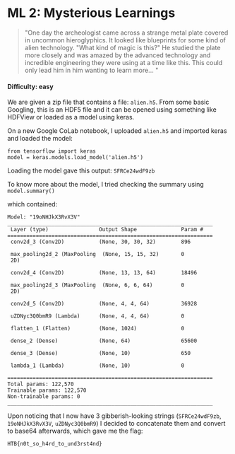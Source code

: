 # ML 2: Mysterious Learnings
> "One day the archeologist came across a strange metal plate covered in uncommon hieroglyphics. It looked like blueprints for some kind of alien technology. "What kind of magic is this?" He studied the plate more closely and was amazed by the advanced technology and incredible engineering they were using at a time like this. This could only lead him in him wanting to learn more...
"


#### Difficulty: easy

We are given a zip file that contains a file: `alien.h5`. From some basic Googling, this is an HDF5 file and it can be opened using something like HDFView or loaded as a model using keras.

On a new Google CoLab notebook, I uploaded `alien.h5` and imported keras and loaded the model:

```
from tensorflow import keras
model = keras.models.load_model('alien.h5')
```

Loading the model gave this output:
`SFRCe24wdF9zb`

To know more about the model, I tried checking the summary using `model.summary()`

which contained:

```
Model: "19oNHJkX3RvX3V"
_________________________________________________________________
 Layer (type)                Output Shape              Param #   
=================================================================
 conv2d_3 (Conv2D)           (None, 30, 30, 32)        896       
                                                                 
 max_pooling2d_2 (MaxPooling  (None, 15, 15, 32)       0         
 2D)                                                             
                                                                 
 conv2d_4 (Conv2D)           (None, 13, 13, 64)        18496     
                                                                 
 max_pooling2d_3 (MaxPooling  (None, 6, 6, 64)         0         
 2D)                                                             
                                                                 
 conv2d_5 (Conv2D)           (None, 4, 4, 64)          36928     
                                                                 
 uZDNyc3Q0bmR9 (Lambda)      (None, 4, 4, 64)          0         
                                                                 
 flatten_1 (Flatten)         (None, 1024)              0         
                                                                 
 dense_2 (Dense)             (None, 64)                65600     
                                                                 
 dense_3 (Dense)             (None, 10)                650       
                                                                 
 lambda_1 (Lambda)           (None, 10)                0         
                                                                 
=================================================================
Total params: 122,570
Trainable params: 122,570
Non-trainable params: 0
_________________________________________________________________
```

Upon noticing that I now have 3 gibberish-looking strings (`SFRCe24wdF9zb`, `19oNHJkX3RvX3V`, `uZDNyc3Q0bmR9`) I decided to concatenate them and convert to base64 afterwards, which gave me the flag:

`HTB{n0t_so_h4rd_to_und3rst4nd}`

